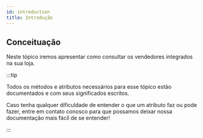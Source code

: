 ```yaml
---
id: introduction
title: Introdução
---
```


## Conceituação

Neste tópico iremos apresentar como consultar os vendedores integrados na sua loja.

:::tip

Todos os métodos e atributos necessários para esse tópico estão documentados e com seus significados escritos.

Caso tenha qualquer dificuldade de entender o que um atributo faz ou pode fazer, entre em contato conosco para que possamos deixar nossa documentação mais fácil de se entender!

:::
